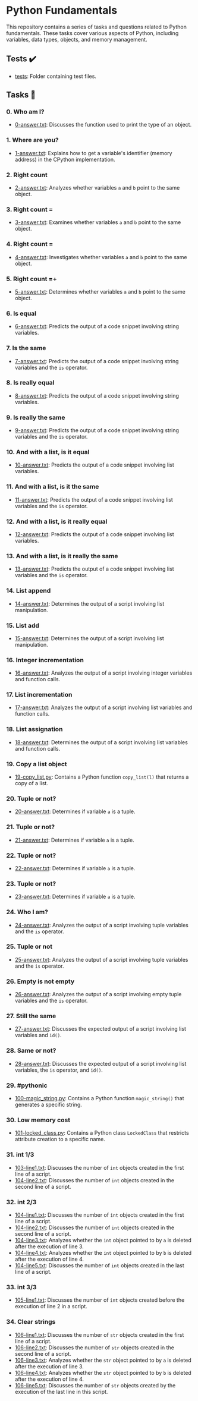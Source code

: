 # Python Fundamentals

This repository contains a series of tasks and questions related to Python fundamentals. These tasks cover various aspects of Python, including variables, data types, objects, and memory management. 

## Tests :heavy_check_mark:

- [tests](./tests): Folder containing test files.

## Tasks :page_with_curl:

### 0. Who am I?
   - [0-answer.txt](./0-answer.txt): Discusses the function used to print the type of an object.

### 1. Where are you?
   - [1-answer.txt](./1-answer.txt): Explains how to get a variable's identifier (memory address) in the CPython implementation.

### 2. Right count
   - [2-answer.txt](./2-answer.txt): Analyzes whether variables `a` and `b` point to the same object.

### 3. Right count =
   - [3-answer.txt](./3-answer.txt): Examines whether variables `a` and `b` point to the same object.

### 4. Right count =
   - [4-answer.txt](./4-answer.txt): Investigates whether variables `a` and `b` point to the same object.

### 5. Right count =+
   - [5-answer.txt](./5-answer.txt): Determines whether variables `a` and `b` point to the same object.

### 6. Is equal
   - [6-answer.txt](./6-answer.txt): Predicts the output of a code snippet involving string variables.

### 7. Is the same
   - [7-answer.txt](./7-answer.txt): Predicts the output of a code snippet involving string variables and the `is` operator.

### 8. Is really equal
   - [8-answer.txt](./8-answer.txt): Predicts the output of a code snippet involving string variables.

### 9. Is really the same
   - [9-answer.txt](./9-answer.txt): Predicts the output of a code snippet involving string variables and the `is` operator.

### 10. And with a list, is it equal
   - [10-answer.txt](./10-answer.txt): Predicts the output of a code snippet involving list variables.

### 11. And with a list, is it the same
   - [11-answer.txt](./11-answer.txt): Predicts the output of a code snippet involving list variables and the `is` operator.

### 12. And with a list, is it really equal
   - [12-answer.txt](./12-answer.txt): Predicts the output of a code snippet involving list variables.

### 13. And with a list, is it really the same
   - [13-answer.txt](./13-answer.txt): Predicts the output of a code snippet involving list variables and the `is` operator.

### 14. List append
   - [14-answer.txt](./14-answer.txt): Determines the output of a script involving list manipulation.

### 15. List add
   - [15-answer.txt](./15-answer.txt): Determines the output of a script involving list manipulation.

### 16. Integer incrementation
   - [16-answer.txt](./16-answer.txt): Analyzes the output of a script involving integer variables and function calls.

### 17. List incrementation
   - [17-answer.txt](./17-answer.txt): Analyzes the output of a script involving list variables and function calls.

### 18. List assignation
   - [18-answer.txt](./18-answer.txt): Determines the output of a script involving list variables and function calls.

### 19. Copy a list object
   - [19-copy_list.py](./19-copy_list.py): Contains a Python function `copy_list(l)` that returns a copy of a list.

### 20. Tuple or not?
   - [20-answer.txt](./20-answer.txt): Determines if variable `a` is a tuple.

### 21. Tuple or not?
   - [21-answer.txt](./21-answer.txt): Determines if variable `a` is a tuple.

### 22. Tuple or not?
   - [22-answer.txt](./22-answer.txt): Determines if variable `a` is a tuple.

### 23. Tuple or not?
   - [23-answer.txt](./23-answer.txt): Determines if variable `a` is a tuple.

### 24. Who I am?
   - [24-answer.txt](./24-answer.txt): Analyzes the output of a script involving tuple variables and the `is` operator.

### 25. Tuple or not
   - [25-answer.txt](./25-answer.txt): Analyzes the output of a script involving tuple variables and the `is` operator.

### 26. Empty is not empty
   - [26-answer.txt](./26-answer.txt): Analyzes the output of a script involving empty tuple variables and the `is` operator.

### 27. Still the same
   - [27-answer.txt](./27-answer.txt): Discusses the expected output of a script involving list variables and `id()`.

### 28. Same or not?
   - [28-answer.txt](./28-answer.txt): Discusses the expected output of a script involving list variables, the `is` operator, and `id()`.

### 29. #pythonic
   - [100-magic_string.py](./100-magic_string.py): Contains a Python function `magic_string()` that generates a specific string.

### 30. Low memory cost
   - [101-locked_class.py](./101-locked_class.py): Contains a Python class `LockedClass` that restricts attribute creation to a specific name.

### 31. int 1/3
   - [103-line1.txt](./103-line1.txt): Discusses the number of `int` objects created in the first line of a script.
   - [104-line2.txt](./104-line2.txt): Discusses the number of `int` objects created in the second line of a script.

### 32. int 2/3
   - [104-line1.txt](./104-line1.txt): Discusses the number of `int` objects created in the first line of a script.
   - [104-line2.txt](./104-line2.txt): Discusses the number of `int` objects created in the second line of a script.
   - [104-line3.txt](./104-line3.txt): Analyzes whether the `int` object pointed to by `a` is deleted after the execution of line 3.
   - [104-line4.txt](./104-line4.txt): Analyzes whether the `int` object pointed to by `b` is deleted after the execution of line 4.
   - [104-line5.txt](./104-line5.txt): Discusses the number of `int` objects created in the last line of a script.

### 33. int 3/3
   - [105-line1.txt](./105-line1.txt): Discusses the number of `int` objects created before the execution of line 2 in a script.

### 34. Clear strings
   - [106-line1.txt](./106-line1.txt): Discusses the number of `str` objects created in the first line of a script.
   - [106-line2.txt](./106-line2.txt): Discusses the number of `str` objects created in the second line of a script.
   - [106-line3.txt](./106-line3.txt): Analyzes whether the `str` object pointed to by `a` is deleted after the execution of line 3.
   - [106-line4.txt](./106-line4.txt): Analyzes whether the `str` object pointed to by `b` is deleted after the execution of line 4.
   - [106-line5.txt](./106-line5.txt): Discusses the number of `str` objects created by the execution of the last line in this script.

